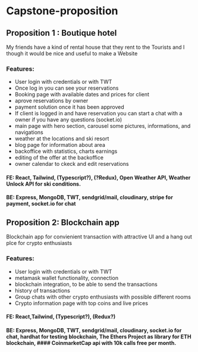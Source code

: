 # Capstone-proposition


## Proposition 1 : Boutique hotel
My friends have a kind of rental house that they rent to the Tourists and I though it would be nice and useful to make a Website


### Features:
* User login with credentials or with TWT
* Once log in you can see your reservations
* Booking page with available dates and prices for client
* aprove reservations by owner
* payment solution once it has been approved
* If client is logged in and have reservation you can start a chat with a owner if you have any questions (socket.io)
* main page with hero section, carousel some pictures, informations, and navigations
* weather at the locations and ski resort
* blog page for information about area
* backoffice with statistics, charts earnings
* editing of the offer at the backoffice
* owner calendar to ckeck and edit reservations

#### FE: React, Tailwind, (Typescript?), (?Redux), Open Weather API, Weather Unlock API for ski conditions.
#### BE: Express, MongoDB, TWT, sendgrid/mail, cloudinary, stripe for payment, socket.io for chat


## Proposition 2: Blockchain app
Blockchain app for convienient transaction with attractive UI and a hang out plce for crypto enthusiasts

### Features:
* User login with credentials or with TWT
* metamask wallet functionality, connection
* blockchain integration, to be able to send the transactions
* history of transactions
* Group chats with other crypto enthusiasts with possible different rooms
* Crypto information page with top coins and live prices

#### FE: React,Tailwind, (Typescript?), (Redux?)
#### BE: Express, MongoDB, TWT, sendgrid/mail, cloudinary, socket.io for chat, hardhat for testing blockchain, The Ethers Project as library for ETH blockchain,      #### CoinmarketCap api with 10k calls free per month.
